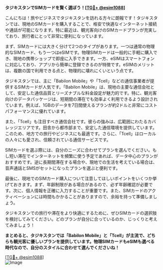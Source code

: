 **タジキスタンでSIMカードを賢く選ぼう！[[TG💪+ @esim1088](https://t.me/s/esim1088)]**

こんにちは！旅やビジネスでタジキスタンを訪れる方々に朗報です！タジキスタンでは、現地のSIMカードを購入することで、格安で快適なインターネット接続や通話が可能になります。特に最近は、観光客向けのSIMカードプランが充実しており、旅行者にとって非常に便利になっています。

まず、SIMカードには大きく分けて2つのタイプがあります。一つは通常の物理的なSIMカード、もう一つはeSIMです。物理SIMカードは一般的に手軽に購入でき、現地の携帯ショップで即座に入手できます。一方、eSIMはスマートフォンに対応しており、アプリから簡単に登録できるのが特徴です。eSIMのメリットは、複数の国で利用できる点と、物理的に壊れにくいという点です。

タジキスタンでは、主に「Babilon Mobile」や「Tcell」などの通信事業者が提供するSIMカードが人気です。「Babilon Mobile」は、現地の主要な通信会社として、安定した通信品質とリーズナブルな料金設定が魅力的です。特に、観光客向けのデータパッケージは、短期間の滞在でも効率よく利用できるよう設計されています。例えば、1GBのデータを7日間使えるプランが約2ドルと非常にコストパフォーマンスに優れています。

また、「Tcell」も注目すべき通信会社です。彼らの強みは、広範囲にわたるカバレッジエリアです。田舎から都市部まで、安定した通信環境を提供しています。このため、地方での旅行やビジネスにも最適です。さらに、「Tcell」はローカルの人々にも愛され、信頼されている通信サービスです。

SIMカードを選ぶ際には、自分のニーズに合わせてプランを選んでください。もし短い滞在でインターネットを頻繁に使う予定であれば、データ中心のプランがおすすめです。逆に長期間滞在する場合や、現地での生活を考えている場合は、音声通話とSMSがセットになったプランを選ぶと便利です。

最後に、現地でのSIMカード購入について注意してほしいポイントをいくつか挙げておきます。まず、年齢制限がある場合があるので、必ず年齢確認が必要です。次に、個人情報を正確に入力することが重要です。また、SIMカードのアクティベーションには時間もかかることがありますので、余裕を持って準備しましょう。

タジキスタンでの旅行や滞在をより快適にするために、ぜひSIMカードの選択肢を検討してみてください。どのプランが自分に合っているのか、じっくりと考えてみましょう！

**まとめると、タジキスタンでは「Babilon Mobile」と「Tcell」が主流で、どちらも観光客に優しいプランを提供しています。物理SIMカードもeSIMも選べる時代なので、自分のスタイルに合わせて選んでくださいね！**

[[TG💪+ @esim1088](https://t.me/s/esim1088)]  
![Image](https://i.postimg.cc/Y0z9fWf4/image.png)